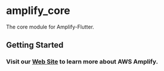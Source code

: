 # amplify_core

The core module for Amplify-Flutter.

## Getting Started

### Visit our [Web Site](https://docs.amplify.aws/) to learn more about AWS Amplify.
